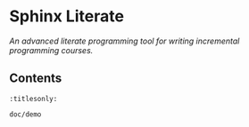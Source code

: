 Sphinx Literate
===============

*An advanced literate programming tool for writing incremental programming courses.*

Contents
--------

```{toctree}
:titlesonly:

doc/demo
```
